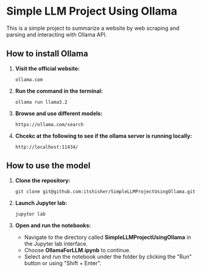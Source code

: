 # Simple LLM Project Using Ollama
This is a simple project to summarize a website by web scraping and parsing and interacting with Ollama API.

## How to install Ollama
1. **Visit the official website:**

   ```
   ollama.com 
   ```

2. **Run the command in the terminal:**

    ```
    ollama run llama3.2
    ```

3. **Browse and use different models:**

   ```
   https://ollama.com/search
   ```

4. **Chcekc at the following to see if the ollama server is running locally:**
   ```
   http://localhost:11434/   
   ```

## How to use the model

1. **Clone the repository:**

   ```
   git clone git@github.com:itshisher/SimpleLLMProjectUsingOllama.git
   ```

2. **Launch Jupyter lab:**

   ```
   jupyter lab
   ```

3. **Open and run the notebooks:**
   - Navigate to the directory called **SimpleLLMProjectUsingOllama** in the Jupyter lab interface.
   - Choose **OllamaForLLM.ipynb** to continue. 
   - Select and run the notebook under the folder by clicking the "Run" button or using "Shift + Enter".
